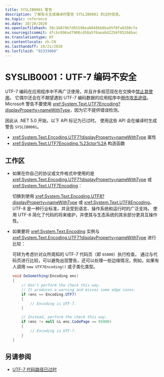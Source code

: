 ```yaml
---
title: SYSLIB0001 警告
description: 了解有关生成编译时警告 SYSLIB0001 的过时信息。
ms.topic: reference
ms.date: 10/20/2020
ms.openlocfilehash: 58c16879b7d91598ea0848bb0ba95f8fa0200cfe
ms.sourcegitcommit: dfcbc096ad7908cd58a5f0aeabd2256f05266bac
ms.translationtype: HT
ms.contentlocale: zh-CN
ms.lasthandoff: 10/21/2020
ms.locfileid: "92333060"
---
```

# <a name="syslib0001-the-utf-7-encoding-is-insecure"></a>SYSLIB0001：UTF-7 编码不安全

UTF-7 编码在应用程序中不再广泛使用，并且许多规范现在在交换中[禁止其使用](https://security.stackexchange.com/a/68609/3573)。 它偶尔还会在不期望遇到 UTF-7 编码数据的应用程序中[用作攻击途径](https://cve.mitre.org/cgi-bin/cvekey.cgi?keyword=utf-7)。 Microsoft 警告不要使用 <xref:System.Text.UTF7Encoding?displayProperty=nameWithType>，因为它不提供错误检测。

因此从 .NET 5.0 开始，以下 API 标记为已过时。 使用这些 API 会在编译时生成警告 `SYSLIB0001`。

- <xref:System.Text.Encoding.UTF7?displayProperty=nameWithType> 属性
- <xref:System.Text.UTF7Encoding.%23ctor%2A> 构造函数

## <a name="workarounds"></a>工作区

- 如果在你自己的协议或文件格式中使用的是 <xref:System.Text.Encoding.UTF7?displayProperty=nameWithType> 或 <xref:System.Text.UTF7Encoding>：

  切换到使用 <xref:System.Text.Encoding.UTF8?displayProperty=nameWithType> 或 <xref:System.Text.UTF8Encoding>。 UTF-8 是一种行业标准，并且受到语言、操作系统和运行时的广泛支持。 使用 UTF-8 简化了代码的将来维护，并使其与生态系统的其余部分更具互操作性。

- 如果要将 <xref:System.Text.Encoding> 实例与 <xref:System.Text.Encoding.UTF7?displayProperty=nameWithType> 进行比较：

  可转为考虑针对众所周知的 UTF-7 代码页（即 `65000`）执行检查。 通过与代码页进行比较，可以避免出现警告，还可以处理一些边缘情况，例如，如果有人调用 `new UTF7Encoding()` 或子类化类型。

  ```csharp
  void DoSomething(Encoding enc)
  {
      // Don't perform the check this way.
      // It produces a warning and misses some edge cases.
      if (enc == Encoding.UTF7)
      {
          // Encoding is UTF-7.
      }

      // Instead, perform the check this way.
      if (enc != null && enc.CodePage == 65000)
      {
          // Encoding is UTF-7.
      }
  }
  ```

## <a name="see-also"></a>另请参阅

- [UTF-7 代码路径已过时](3.1-5.0.md#utf-7-code-paths-are-obsolete)
